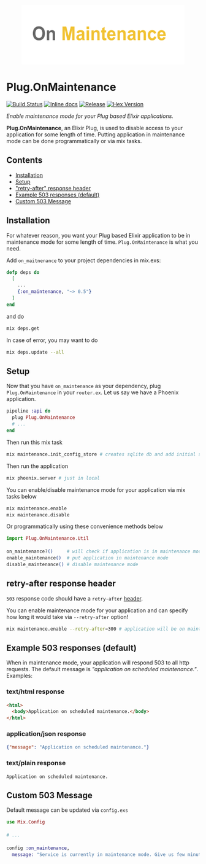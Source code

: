 <p align="center">
  <img src="on-maintenance.png" width="424" height="155">
</p>

# Plug.OnMaintenance

[![Build Status](https://travis-ci.org/wnuqui/on_maintenance.png?branch=master)](https://travis-ci.org/wnuqui/on_maintenance)
[![Inline docs](http://inch-ci.org/github/wnuqui/on_maintenance.png?branch=master&style=flat)](http://inch-ci.org/github/wnuqui/on_maintenance) [![Release](http://img.shields.io/github/release/wnuqui/on_maintenance.svg)](https://github.com/wnuqui/on_maintenance/releases/latest) [![Hex Version](https://img.shields.io/hexpm/v/on_maintenance.svg "Hex Version")](https://hex.pm/packages/on_maintenance)

_Enable maintenance mode for your Plug based Elixir applications._

**Plug.OnMaintenance**, an Elixir Plug, is used to disable access to your application for some length of time. Putting application in maintenance mode can be done programmatically or via mix tasks.

## Contents

- [Installation](#installation)
- [Setup](#setup)
- ["retry-after" response header](#retry-after-response-header)
- [Example 503 responses (default)](#example-503-responses-default)
- [Custom 503 Message](#custom-503-message)

## Installation

For whatever reason, you want your Plug based Elixir application to be in maintenance mode for some length of time. `Plug.OnMaintenance` is what you need.

Add `on_maitnenance` to your project dependencies in mix.exs:

```exs
defp deps do
  [
    ...
    {:on_maintenance, "~> 0.5"}
  ]
end
```

and do

```bash
mix deps.get
```

In case of error, you may want to do

```bash
mix deps.update --all
```

## Setup

Now that you have `on_maintenance` as your dependency, plug `Plug.OnMaintenance` in your `router.ex`. Let us say we have a Phoenix application.

```elixir
pipeline :api do
  plug Plug.OnMaintenance
  # ...
end
```

Then run this mix task

```bash
mix maintenance.init_config_store # creates sqlite db and add initial state of application (which is "not in maintenance mode")
```

Then run the application

```bash
mix phoenix.server # just in local
```

You can enable/disable maintenance mode for your application via mix tasks below

```bash
mix maintenance.enable
mix maintenance.disable
```

Or programmatically using these convenience methods below

```elixir
import Plug.OnMaintenance.Util

on_maintenance?()     # will check if application is in maintenance mode
enable_maintenance()  # put application in maintenance mode
disable_maintenance() # disable maintenance mode
```

## **retry-after** response header
`503` response code should have a `retry-after` [header](https://www.w3.org/Protocols/rfc2616/rfc2616-sec10.html).

You can enable maintenance mode for your application and can
specify how long it would take via `--retry-after` option!

```bash
mix maintenance.enable --retry-after=300 # application will be on maintenance for 5 minutes.
```

## Example 503 responses (default)

When in maintenance mode, your application will respond 503 to all http requests. The default message is _"application on scheduled maintenance."_. Examples:

### text/html response
```html
<html>
  <body>Application on scheduled maintenance.</body>
</html>
```

### application/json response
```json
{"message": "Application on scheduled maintenance."}
```

### text/plain response
```text
Application on scheduled maintenance.
```

## Custom 503 Message

Default message can be updated via `config.exs`

```elixir
use Mix.Config

# ...

config :on_maintenance,
  message: "Service is currently in maintenance mode. Give us few minutes. Thanks!"
```
